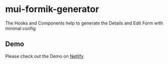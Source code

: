 # mui-formik-generator

The Hooks and Components help to generate the Details and Edit Form with minimal config

## Demo

Please check out the Demo on [Netlify](https://mui-formik.netlify.com)
